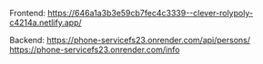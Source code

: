 Frontend: https://646a1a3b3e59cb7fec4c3339--clever-rolypoly-c4214a.netlify.app/

Backend:  https://phone-servicefs23.onrender.com/api/persons/  
          https://phone-servicefs23.onrender.com/info
